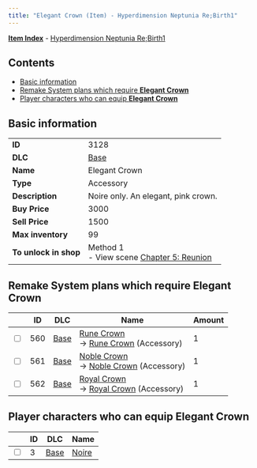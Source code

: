```yaml
---
title: "Elegant Crown (Item) - Hyperdimension Neptunia Re;Birth1"
---
```


[**Item Index**](/neptunia/rb1/item/index.html) - [Hyperdimension Neptunia Re;Birth1](/neptunia/rb1)

## Contents

- [Basic information](#basic-information)
- [Remake System plans which require **Elegant Crown**](#remake-system-plans-which-require-elegant-crown)
- [Player characters who can equip **Elegant Crown**](#player-characters-who-can-equip-elegant-crown)

## Basic information

|   |   |
| -- | -- |
| **ID** | 3128 |
| **DLC** | [Base](/neptunia/rb1/dlc/1-base.html) |
| **Name** | Elegant Crown |
| **Type** | Accessory |
| **Description** | Noire only. An elegant, pink crown. |
| **Buy Price** | 3000 |
| **Sell Price** | 1500 |
| **Max inventory** | 99 |
| **To unlock in shop** | Method 1<br />- View scene [Chapter 5: Reunion](/neptunia/rb1/scene/1-503-chapter-5-reunion.html) |

## Remake System plans which require **Elegant Crown**

|    | ID | DLC | Name | Amount |
| -- | -- | --- | ---- | ------ |
| <input type="checkbox" id="rb1-remake-1-560" class="trackbox" /> | 560 | [Base](/neptunia/rb1/dlc/1-base.html) | [Rune Crown](/neptunia/rb1/remake/1-560-rune-crown.html)<br />→ [Rune Crown](/neptunia/rb1/item/1-3129-rune-crown.html) (Accessory) | 1 |
| <input type="checkbox" id="rb1-remake-1-561" class="trackbox" /> | 561 | [Base](/neptunia/rb1/dlc/1-base.html) | [Noble Crown](/neptunia/rb1/remake/1-561-noble-crown.html)<br />→ [Noble Crown](/neptunia/rb1/item/1-3130-noble-crown.html) (Accessory) | 1 |
| <input type="checkbox" id="rb1-remake-1-562" class="trackbox" /> | 562 | [Base](/neptunia/rb1/dlc/1-base.html) | [Royal Crown](/neptunia/rb1/remake/1-562-royal-crown.html)<br />→ [Royal Crown](/neptunia/rb1/item/1-3131-royal-crown.html) (Accessory) | 1 |

## Player characters who can equip **Elegant Crown**

|    | ID | DLC | Name |
| -- | -- | --- | ---- |
| <input type="checkbox" id="rb1-player-1-3" class="trackbox" /> | 3 | [Base](/neptunia/rb1/dlc/1-base.html) | [Noire](/neptunia/rb1/player/1-3-noire.html) |